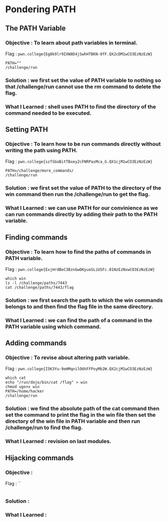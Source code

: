 # Pondering PATH


## The PATH Variable

### Objective : To learn about path variables in terminal.

Flag : `pwn.college{Eg8k9lr9IXW8D4jSwhHTBKN-0fF.QX2cDM1wCO3EzNzEzW}`

```
PATH=""
/challenge/run
```
### Solution : we first set the value of PATH variable to nothing so that /challenge/run cannot use the rm command to delete the flag.

### What I Learned : shell uses PATH to find the directory of the command needed to be executed.


## Setting PATH

### Objective : To learn how to be run commands directly without writing the path using PATH.

Flag : `pwn.college{szfSGoBitTBxey2cFNRPasMca_G.QX1cjM1wCO3EzNzEzW}`

```
PATH=/challenge/more_commands/
/challenge/run
```
### Solution : we first set the value of PATH to the directory of the win command then run the /challenge/run to get the flag.

### What I Learned : we can use PATH for our convinience as we can run commands directly by adding their path to the PATH variable.


## Finding commands

### Objective : To learn how to find the paths of commands in PATH variable.

Flag : `pwn.college{ExjHrdBeC3BznGwOKyuoSLiU5Fc.01NzEzNxwCO3EzNzEzW}`

```
which win
ls -l /challenge/paths/7443
cat /challenge/paths/7443/flag
```
### Solution : we first search the path to which the win commands belongs to and then find the flag file in the same directory.

### What I Learned : we can find the path of a command in the PATH variable using which command.


## Adding commands

### Objective : To revise about altering path variable.

Flag : `pwn.college{I5K3Yu-9eHMqnilO6hFFPoyMb2W.QX2cjM1wCO3EzNzEzW}`

```
which cat
echo "/run/dojo/bin/cat /flag" > win
chmod ugo+x win
PATH=/home/hacker
/challenge/run
```
### Solution : we find the absolute path of the cat command then set the command to print the flag in the win file then set the directory of the win file in PATH variable and then run /challenge/run to find the flag.

### What I Learned : revision on last modules.


## Hijacking commands

### Objective :

Flag : ``

```

```
### Solution : 

### What I Learned : 